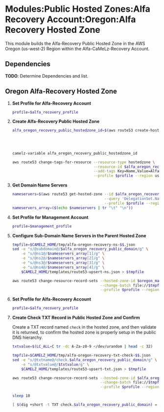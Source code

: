 # Modules:Public Hosted Zones:Alfa Recovery Account:Oregon:Alfa Recovery Hosted Zone

This module builds the Alfa-Recovery Public Hosted Zone in the AWS Oregon (us-west-2) Region within the
Alfa-CaMeLz-Recovery Account.

## Dependencies

**TODO**: Determine Dependencies and list.

## Oregon Alfa-Recovery Hosted Zone

1. **Set Profile for Alfa-Recovery Account**

    ```bash
    profile=$alfa_recovery_profile
    ```

1. **Create Alfa-Recovery Public Hosted Zone**

    ```bash
    alfa_oregon_recovery_public_hostedzone_id=$(aws route53 create-hosted-zone --name $alfa_oregon_recovery_public_domain \
                                                                               --hosted-zone-config Comment="Public Zone for $alfa_oregon_recovery_public_domain",PrivateZone=false \
                                                                               --caller-reference $(date +%s) \
                                                                               --query 'HostedZone.Id' \
                                                                               --profile $profile --region us-east-1 --output text | cut -f3 -d /)
    camelz-variable alfa_oregon_recovery_public_hostedzone_id

    aws route53 change-tags-for-resource --resource-type hostedzone \
                                         --resource-id $alfa_oregon_recovery_public_hostedzone_id \
                                         --add-tags Key=Name,Value=Alfa-Recovery-PublicHostedZone Key=Company,Value=Alfa Key=Environment,Value=Recovery \
                                         --profile $profile --region us-east-1 --output text
    ```

1. **Get Domain Name Servers**

    ```bash
    nameservers=$(aws route53 get-hosted-zone --id $alfa_oregon_recovery_public_hostedzone_id \
                                              --query 'DelegationSet.NameServers' \
                                              --profile $profile --region us-east-1 --output text)
    nameservers_array=($(echo $nameservers | tr "\t" "\n"))
    ```

1. **Set Profile for Management Account**

    ```bash
    profile=$management_profile
    ```

1. **Configure Sub-Domain Name Servers in the Parent Hosted Zone**

    ```bash
    tmpfile=$CAMELZ_HOME/tmp/alfa-oregon-recovery-ns-$$.json
    sed -e "s/@subdomain@/$alfa_oregon_recovery_public_domain/g" \
        -e "s/@ns1@/$nameservers_array[1]/g" \
        -e "s/@ns2@/$nameservers_array[2]/g" \
        -e "s/@ns3@/$nameservers_array[3]/g" \
        -e "s/@ns4@/$nameservers_array[4]/g" \
        $CAMELZ_HOME/templates/route53-upsert-ns.json > $tmpfile

    aws route53 change-resource-record-sets --hosted-zone-id $oregon_management_public_hostedzone_id \
                                            --change-batch file://$tmpfile \
                                            --profile $profile --region us-east-1 --output text
    ```

1. **Set Profile for Alfa-Recovery Account**

    ```bash
    profile=$alfa_recovery_profile
    ```

1. **Create Check TXT Record in Public Hosted Zone and Confirm**

   Create a TXT record named `check` in the hosted zone, and then validate it is returned, to confirm the hosted zone is
   properly setup in the public DNS hierarchy.

    ```bash
    txtvalue=$(LC_ALL=C tr -dc A-Za-z0-9 </dev/urandom | head -c 32)

    tmpfile=$CAMELZ_HOME/tmp/alfa-oregon-recovery-txt-check-$$.json
    sed -e "s/@txtname@/check.$alfa_oregon_recovery_public_domain/g" \
        -e "s/@txtvalue@/$txtvalue/g" \
        $CAMELZ_HOME/templates/route53-upsert-txt.json > $tmpfile

    aws route53 change-resource-record-sets --hosted-zone-id $alfa_oregon_recovery_public_hostedzone_id \
                                            --change-batch file://$tmpfile \
                                            --profile $profile --region us-east-1 --output text

    sleep 10

    [ $(dig +short -t TXT check.$alfa_oregon_recovery_public_domain) = "\"$txtvalue\"" ] && echo "Check confirmed"
    ```
